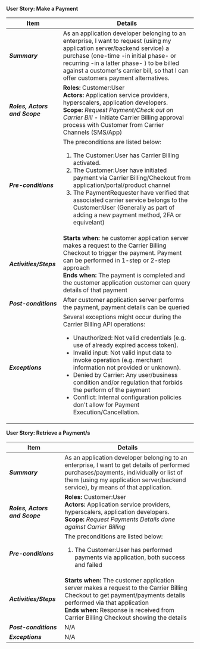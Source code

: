 **User Story: Make a Payment**
<br>

| **Item** | **Details** |
| ---- | ------- |
| ***Summary*** | As an application developer belonging to an enterprise, I want to request (using my application server/backend service) a purchase (one-time -in initial phase- or recurring -in a latter phase- ) to be billed against a customer's carrier bill, so that I can offer customers payment alternatives.  |
| ***Roles, Actors and Scope*** | **Roles:** Customer:User<br> **Actors:** Application service providers, hyperscalers, application developers. <br> **Scope:** *Request Payment/Check out on Carrier Bill* \- Initiate Carrier Billing approval process with Customer from Carrier Channels (SMS/App) |
| ***Pre-conditions*** |The preconditions are listed below:<br><ol><li>The Customer:User has Carrier Billing activated.</li><li>The Customer:User have initiated payment via Carrier Billing/Checkout from application/portal/product channel</li><li>The PaymentRequester have verified that associated carrier service belongs to the Customer:User (Generally as part of adding a new payment method, 2FA or equivelant)</li></ol>|
| ***Activities/Steps*** | **Starts when:** he customer application server makes a request to the Carrier Billing Checkout to trigger the payment. Payment can be performed in 1-step or 2-step approach<br>**Ends when:** The payment is completed and the customer application customer can query details of that payment<br> |
| ***Post-conditions*** | After customer application server performs the payment, payment details can be queried  |
| ***Exceptions*** | Several exceptions might occur during the Carrier Billing API operations:<br><ul><li>Unauthorized: Not valid credentials (e.g. use of already expired access token).</li><li>Invalid input: Not valid input data to invoke operation (e.g. merchant information not provided or unknown).</li><li>Denied by Carrier: Any user/business condition and/or regulation that forbids the perform of the payment</li><li>Conflict: Internal configuration policies don't allow for Payment Execution/Cancellation.</li></ul>|


**User Story: Retrieve a Payment/s**
<br>

| **Item** | **Details** |
| ---- | ------- |
| ***Summary*** | As an application developer belonging to an enterprise, I want to get details of performed purchases/payments, individually or list of them (using my application server/backend service), by means of that application.  |
| ***Roles, Actors and Scope*** | **Roles:** Customer:User<br> **Actors:** Application service providers, hyperscalers, application developers. <br> **Scope:** *Request Payments Details done against Carrier Billing* |
| ***Pre-conditions*** |The preconditions are listed below:<br><ol><li>The Customer:User has performed payments via application, both success and failed</li></ol>|
| ***Activities/Steps*** | **Starts when:** The customer application server makes a request to the Carrier Billing Checkout to get payment/payments details performed via that application<br>**Ends when:** Response is received from Carrier Billing Checkout showing the details |
| ***Post-conditions*** | N/A  |
| ***Exceptions*** | N/A|

<br>